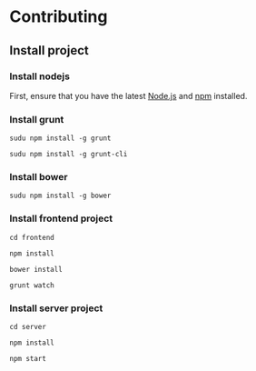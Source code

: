 # Contributing

## Install project

### Install nodejs
First, ensure that you have the latest [Node.js](http://nodejs.org/) and [npm](http://npmjs.org/) installed.

### Install grunt

	sudu npm install -g grunt

	sudu npm install -g grunt-cli

### Install bower

	sudu npm install -g bower

### Install frontend project

	cd frontend

	npm install
	
	bower install

	grunt watch


### Install server project

	cd server

	npm install

	npm start
